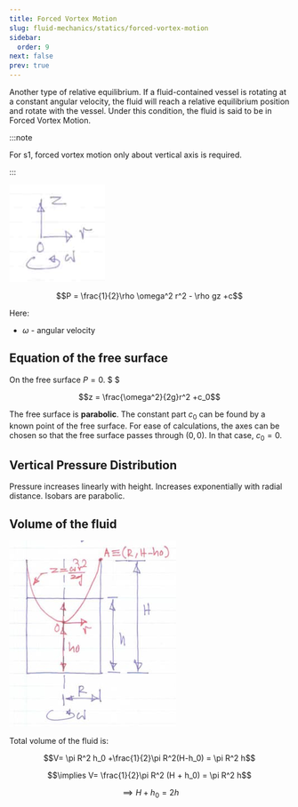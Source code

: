 ```yaml
---
title: Forced Vortex Motion
slug: fluid-mechanics/statics/forced-vortex-motion
sidebar:
  order: 9
next: false
prev: true
---
```


Another type of relative equilibrium. If a fluid-contained vessel is rotating at
a constant angular velocity, the fluid will reach a relative equilibrium
position and rotate with the vessel. Under this condition, the fluid is said to
be in Forced Vortex Motion.

:::note

For s1, forced vortex motion only about vertical axis is required.

:::

![Forced Vortex Motion Axes](./images/forced-vortex-motion.jpg)

```math
P = \frac{1}{2}\rho \omega^2 r^2 - \rho gz +c
```

Here:

- $\omega$ - angular velocity

## Equation of the free surface

On the free surface $P=0$. $ $

```math
z = \frac{\omega^2}{2g}r^2  +c_0
```

The free surface is **parabolic**. The constant part $c_0$ can be found by a
known point of the free surface. For ease of calculations, the axes can be
chosen so that the free surface passes through $(0,0)$. In that case, $c_0 = 0$.

## Vertical Pressure Distribution

Pressure increases linearly with height. Increases exponentially with radial
distance. Isobars are parabolic.

## Volume of the fluid

![Forced Vortex Motion Volume](./images/forced-vortex-motion-volume.jpg)

Total volume of the fluid is:

```math
V=
\pi R^2 h_0
+\frac{1}{2}\pi R^2(H-h_0)
=
\pi R^2 h
```

```math
\implies
V=
\frac{1}{2}\pi R^2 (H + h_0)
=
\pi R^2 h
```

```math
\implies
H + h_0 = 2h
```
